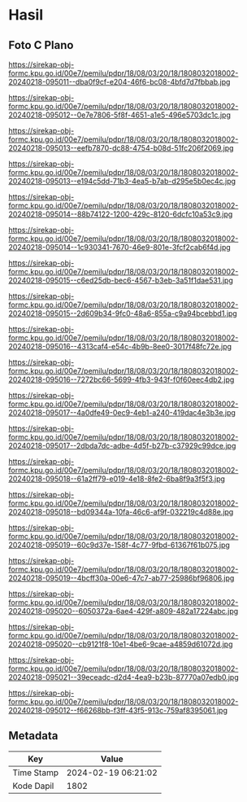 # Hasil

## Foto C Plano

https://sirekap-obj-formc.kpu.go.id/00e7/pemilu/pdpr/18/08/03/20/18/1808032018002-20240218-095011--dba0f9cf-e204-46f6-bc08-4bfd7d7fbbab.jpg

https://sirekap-obj-formc.kpu.go.id/00e7/pemilu/pdpr/18/08/03/20/18/1808032018002-20240218-095012--0e7e7806-5f8f-4651-a1e5-496e5703dc1c.jpg

https://sirekap-obj-formc.kpu.go.id/00e7/pemilu/pdpr/18/08/03/20/18/1808032018002-20240218-095013--eefb7870-dc88-4754-b08d-51fc206f2069.jpg

https://sirekap-obj-formc.kpu.go.id/00e7/pemilu/pdpr/18/08/03/20/18/1808032018002-20240218-095013--e194c5dd-71b3-4ea5-b7ab-d295e5b0ec4c.jpg

https://sirekap-obj-formc.kpu.go.id/00e7/pemilu/pdpr/18/08/03/20/18/1808032018002-20240218-095014--88b74122-1200-429c-8120-6dcfc10a53c9.jpg

https://sirekap-obj-formc.kpu.go.id/00e7/pemilu/pdpr/18/08/03/20/18/1808032018002-20240218-095014--1c930341-7670-46e9-801e-3fcf2cab6f4d.jpg

https://sirekap-obj-formc.kpu.go.id/00e7/pemilu/pdpr/18/08/03/20/18/1808032018002-20240218-095015--c6ed25db-bec6-4567-b3eb-3a51f1dae531.jpg

https://sirekap-obj-formc.kpu.go.id/00e7/pemilu/pdpr/18/08/03/20/18/1808032018002-20240218-095015--2d609b34-9fc0-48a6-855a-c9a94bcebbd1.jpg

https://sirekap-obj-formc.kpu.go.id/00e7/pemilu/pdpr/18/08/03/20/18/1808032018002-20240218-095016--4313caf4-e54c-4b9b-8ee0-3017f48fc72e.jpg

https://sirekap-obj-formc.kpu.go.id/00e7/pemilu/pdpr/18/08/03/20/18/1808032018002-20240218-095016--7272bc66-5699-4fb3-943f-f0f60eec4db2.jpg

https://sirekap-obj-formc.kpu.go.id/00e7/pemilu/pdpr/18/08/03/20/18/1808032018002-20240218-095017--4a0dfe49-0ec9-4eb1-a240-419dac4e3b3e.jpg

https://sirekap-obj-formc.kpu.go.id/00e7/pemilu/pdpr/18/08/03/20/18/1808032018002-20240218-095017--2dbda7dc-adbe-4d5f-b27b-c37929c99dce.jpg

https://sirekap-obj-formc.kpu.go.id/00e7/pemilu/pdpr/18/08/03/20/18/1808032018002-20240218-095018--61a2ff79-e019-4e18-8fe2-6ba8f9a3f5f3.jpg

https://sirekap-obj-formc.kpu.go.id/00e7/pemilu/pdpr/18/08/03/20/18/1808032018002-20240218-095018--bd09344a-10fa-46c6-af9f-032219c4d88e.jpg

https://sirekap-obj-formc.kpu.go.id/00e7/pemilu/pdpr/18/08/03/20/18/1808032018002-20240218-095019--60c9d37e-158f-4c77-9fbd-61367f61b075.jpg

https://sirekap-obj-formc.kpu.go.id/00e7/pemilu/pdpr/18/08/03/20/18/1808032018002-20240218-095019--4bcff30a-00e6-47c7-ab77-25986bf96806.jpg

https://sirekap-obj-formc.kpu.go.id/00e7/pemilu/pdpr/18/08/03/20/18/1808032018002-20240218-095020--6050372a-6ae4-429f-a809-482a17224abc.jpg

https://sirekap-obj-formc.kpu.go.id/00e7/pemilu/pdpr/18/08/03/20/18/1808032018002-20240218-095020--cb9121f8-10e1-4be6-9cae-a4859d61072d.jpg

https://sirekap-obj-formc.kpu.go.id/00e7/pemilu/pdpr/18/08/03/20/18/1808032018002-20240218-095021--39eceadc-d2d4-4ea9-b23b-87770a07edb0.jpg

https://sirekap-obj-formc.kpu.go.id/00e7/pemilu/pdpr/18/08/03/20/18/1808032018002-20240218-095012--f66268bb-f3ff-43f5-913c-759af8395061.jpg


## Metadata

| Key        | Value               |
| ---------- | ------------------- |
| Time Stamp | 2024-02-19 06:21:02 |
| Kode Dapil | 1802                |



